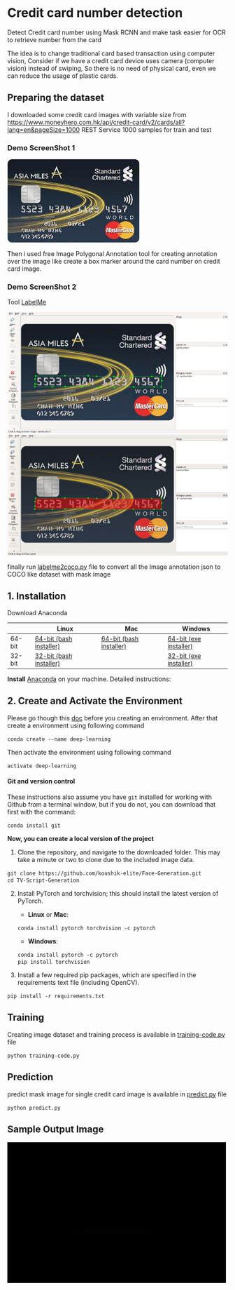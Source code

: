 # Credit card number detection
Detect Credit card number using Mask RCNN and make task easier for OCR to retrieve number from the card

The idea is to change traditional card based transaction using computer vision, Consider if we have a credit card device uses camera (computer vision) instead of swiping, So there is no need of physical card, even we can reduce the usage of plastic cards. 

## Preparing the dataset

I downloaded some credit card images with variable size from https://www.moneyhero.com.hk/api/credit-card/v2/cards/all?lang=en&pageSize=1000 REST Service 1000 samples for train and test

### Demo ScreenShot 1
![ScreenShot_1](images/image_6.jpg?raw=true "ScreenShot_1")

Then i used free Image Polygonal Annotation tool for creating annotation over the image like create a box marker around the card number on credit card image.

### Demo ScreenShot 2
Tool [LabelMe](https://github.com/wkentaro/labelme)

![ScreenShot_3](images/labelme2.png?raw=true "ScreenShot_3")
![ScreenShot_2](images/labelme1.png?raw=true "ScreenShot_2")


finally run [labelme2coco.py](labelme2coco.py) file to convert all the Image annotation json to COCO like dataset with mask image


## 1. Installation

Download Anaconda

|        | Linux | Mac | Windows | 
|--------|-------|-----|---------|
| 64-bit | [64-bit (bash installer)][lin64] | [64-bit (bash installer)][mac64] | [64-bit (exe installer)][win64]
| 32-bit | [32-bit (bash installer)][lin32] |  | [32-bit (exe installer)][win32]

[win64]: https://repo.anaconda.com/archive/Anaconda3-2018.12-Windows-x86_64.exe
[win32]: https://repo.anaconda.com/archive/Anaconda3-2018.12-Windows-x86.exe
[mac64]: https://repo.anaconda.com/archive/Anaconda3-2018.12-MacOSX-x86_64.sh
[lin64]: https://repo.anaconda.com/archive/Anaconda3-2018.12-Linux-x86_64.sh
[lin32]: https://repo.anaconda.com/archive/Anaconda3-2018.12-Linux-x86.sh

**Install** [Anaconda](https://docs.anaconda.com/anaconda/install/) on your machine. Detailed instructions:

## 2. Create and Activate the Environment

Please go though this [doc](https://conda.io/projects/conda/en/latest/user-guide/tasks/manage-environments.html) before you creating an environment.
After that create a environment using following command

```
conda create --name deep-learning
```

Then activate the environment using following command

```
activate deep-learning
```

#### Git and version control
These instructions also assume you have `git` installed for working with Github from a terminal window, but if you do not, you can download that first with the command:
```
conda install git
```

**Now, you can create a local version of the project**

1. Clone the repository, and navigate to the downloaded folder. This may take a minute or two to clone due to the included image data.
```
git clone https://github.com/koushik-elite/Face-Generation.git
cd TV-Script-Generation
```

2. Install PyTorch and torchvision; this should install the latest version of PyTorch.
	
	- __Linux__ or __Mac__: 
	```
	conda install pytorch torchvision -c pytorch 
	```
	- __Windows__: 
	```
	conda install pytorch -c pytorch
	pip install torchvision
	```

3. Install a few required pip packages, which are specified in the requirements text file (including OpenCV).
```
pip install -r requirements.txt
```

## Training

Creating image dataset and training process is available in [training-code.py](training-code.py) file
```
python training-code.py
```

## Prediction

predict mask image for single credit card image is available in [predict.py](predict.py) file
```
python predict.py
```

## Sample Output Image

![ScreenShot_4](images/output.jpeg?raw=true "ScreenShot_4")

